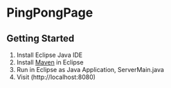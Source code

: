 # PingPongPage
## Getting Started
1. Install Eclipse Java IDE
2. Install [Maven](https://stackoverflow.com/questions/8620127/maven-in-eclipse-step-by-step-installation) in Eclipse
3. Run in Eclipse as Java Application, ServerMain.java
4. Visit (http://localhost:8080)